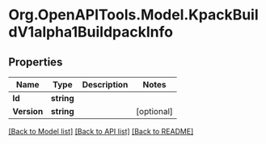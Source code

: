 
# Org.OpenAPITools.Model.KpackBuildV1alpha1BuildpackInfo

## Properties

Name | Type | Description | Notes
------------ | ------------- | ------------- | -------------
**Id** | **string** |  | 
**Version** | **string** |  | [optional] 

[[Back to Model list]](../README.md#documentation-for-models)
[[Back to API list]](../README.md#documentation-for-api-endpoints)
[[Back to README]](../README.md)

